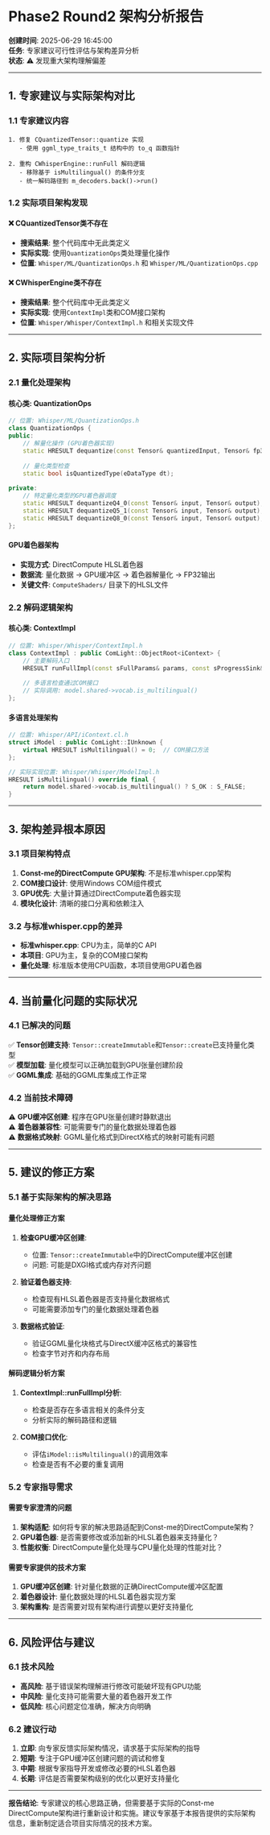 # **Phase2 Round2 架构分析报告**

**创建时间**: 2025-06-29 16:45:00  
**任务**: 专家建议可行性评估与架构差异分析  
**状态**: ⚠️ 发现重大架构理解偏差  

---

## **1. 专家建议与实际架构对比**

### **1.1 专家建议内容**
```
1. 修复 CQuantizedTensor::quantize 实现
   - 使用 ggml_type_traits_t 结构中的 to_q 函数指针
   
2. 重构 CWhisperEngine::runFull 解码逻辑  
   - 移除基于 isMultilingual() 的条件分支
   - 统一解码路径到 m_decoders.back()->run()
```

### **1.2 实际项目架构发现**

#### **❌ CQuantizedTensor类不存在**
- **搜索结果**: 整个代码库中无此类定义
- **实际实现**: 使用`QuantizationOps`类处理量化操作
- **位置**: `Whisper/ML/QuantizationOps.h` 和 `Whisper/ML/QuantizationOps.cpp`

#### **❌ CWhisperEngine类不存在**  
- **搜索结果**: 整个代码库中无此类定义
- **实际实现**: 使用`ContextImpl`类和COM接口架构
- **位置**: `Whisper/Whisper/ContextImpl.h` 和相关实现文件

---

## **2. 实际项目架构分析**

### **2.1 量化处理架构**

#### **核心类: QuantizationOps**
```cpp
// 位置: Whisper/ML/QuantizationOps.h
class QuantizationOps {
public:
    // 解量化操作 (GPU着色器实现)
    static HRESULT dequantize(const Tensor& quantizedInput, Tensor& fp32Output, eDataType quantType);
    
    // 量化类型检查
    static bool isQuantizedType(eDataType dt);
    
private:
    // 特定量化类型的GPU着色器调度
    static HRESULT dequantizeQ4_0(const Tensor& input, Tensor& output);
    static HRESULT dequantizeQ5_1(const Tensor& input, Tensor& output);
    static HRESULT dequantizeQ8_0(const Tensor& input, Tensor& output);
};
```

#### **GPU着色器架构**
- **实现方式**: DirectCompute HLSL着色器
- **数据流**: 量化数据 → GPU缓冲区 → 着色器解量化 → FP32输出
- **关键文件**: `ComputeShaders/` 目录下的HLSL文件

### **2.2 解码逻辑架构**

#### **核心类: ContextImpl**
```cpp
// 位置: Whisper/Whisper/ContextImpl.h
class ContextImpl : public ComLight::ObjectRoot<iContext> {
    // 主要解码入口
    HRESULT runFullImpl(const sFullParams& params, const sProgressSink& progress, iSpectrogram& mel);
    
    // 多语言检查通过COM接口
    // 实际调用: model.shared->vocab.is_multilingual()
};
```

#### **多语言处理架构**
```cpp
// 位置: Whisper/API/iContext.cl.h  
struct iModel : public ComLight::IUnknown {
    virtual HRESULT isMultilingual() = 0;  // COM接口方法
};

// 实际实现位置: Whisper/Whisper/ModelImpl.h
HRESULT isMultilingual() override final {
    return model.shared->vocab.is_multilingual() ? S_OK : S_FALSE;
}
```

---

## **3. 架构差异根本原因**

### **3.1 项目架构特点**
1. **Const-me的DirectCompute GPU架构**: 不是标准whisper.cpp架构
2. **COM接口设计**: 使用Windows COM组件模式
3. **GPU优先**: 大量计算通过DirectCompute着色器实现
4. **模块化设计**: 清晰的接口分离和依赖注入

### **3.2 与标准whisper.cpp的差异**
- **标准whisper.cpp**: CPU为主，简单的C API
- **本项目**: GPU为主，复杂的COM接口架构
- **量化处理**: 标准版本使用CPU函数，本项目使用GPU着色器

---

## **4. 当前量化问题的实际状况**

### **4.1 已解决的问题**
✅ **Tensor创建支持**: `Tensor::createImmutable`和`Tensor::create`已支持量化类型  
✅ **模型加载**: 量化模型可以正确加载到GPU张量创建阶段  
✅ **GGML集成**: 基础的GGML库集成工作正常  

### **4.2 当前技术障碍**
⚠️ **GPU缓冲区创建**: 程序在GPU张量创建时静默退出  
⚠️ **着色器兼容性**: 可能需要专门的量化数据处理着色器  
⚠️ **数据格式映射**: GGML量化格式到DirectX格式的映射可能有问题  

---

## **5. 建议的修正方案**

### **5.1 基于实际架构的解决思路**

#### **量化处理修正方案**
1. **检查GPU缓冲区创建**: 
   - 位置: `Tensor::createImmutable`中的DirectCompute缓冲区创建
   - 问题: 可能是DXGI格式或内存对齐问题

2. **验证着色器支持**:
   - 检查现有HLSL着色器是否支持量化数据格式
   - 可能需要添加专门的量化数据处理着色器

3. **数据格式验证**:
   - 验证GGML量化块格式与DirectX缓冲区格式的兼容性
   - 检查字节对齐和内存布局

#### **解码逻辑分析方案**
1. **ContextImpl::runFullImpl分析**:
   - 检查是否存在多语言相关的条件分支
   - 分析实际的解码路径和逻辑

2. **COM接口优化**:
   - 评估`iModel::isMultilingual()`的调用效率
   - 检查是否有不必要的重复调用

### **5.2 专家指导需求**

#### **需要专家澄清的问题**
1. **架构适配**: 如何将专家的解决思路适配到Const-me的DirectCompute架构？
2. **GPU着色器**: 是否需要修改或添加新的HLSL着色器来支持量化？
3. **性能权衡**: DirectCompute量化处理与CPU量化处理的性能对比？

#### **需要专家提供的技术方案**
1. **GPU缓冲区创建**: 针对量化数据的正确DirectCompute缓冲区配置
2. **着色器设计**: 量化数据处理的HLSL着色器实现方案
3. **架构重构**: 是否需要对现有架构进行调整以更好支持量化

---

## **6. 风险评估与建议**

### **6.1 技术风险**
- **高风险**: 基于错误架构理解进行修改可能破坏现有GPU功能
- **中风险**: 量化支持可能需要大量的着色器开发工作
- **低风险**: 核心问题定位准确，解决方向明确

### **6.2 建议行动**
1. **立即**: 向专家反馈实际架构情况，请求基于实际架构的指导
2. **短期**: 专注于GPU缓冲区创建问题的调试和修复
3. **中期**: 根据专家指导开发或修改必要的HLSL着色器
4. **长期**: 评估是否需要架构级别的优化以更好支持量化

---

**报告结论**: 专家建议的核心思路正确，但需要基于实际的Const-me DirectCompute架构进行重新设计和实施。建议专家基于本报告提供的实际架构信息，重新制定适合项目实际情况的技术方案。

